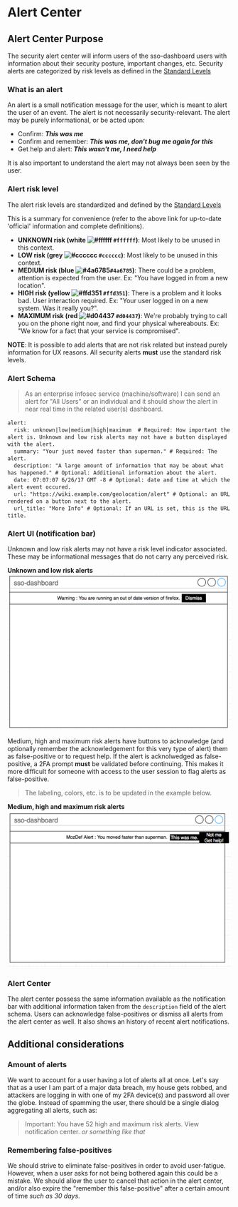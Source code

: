 # Alert Center

## Alert Center Purpose

The security alert center will inform users of the sso-dashboard users with information about their security posture, important changes, etc.
Security alerts are categorized by risk levels as defined in the [Standard Levels](https://wiki.mozilla.org/Security/Standard_Levels)

### What is an alert

An alert is a small notification message for the user, which is meant to alert the user of an event. The alert is not necessarily security-relevant.
The alert may be purely informational, or be acted upon:

- Confirm: ***This was me***
- Confirm and remember: ***This was me, don't bug me again for this***
- Get help and alert: ***This wasn't me, I need help***

It is also important to understand the alert may not always been seen by the user.

### Alert risk level

The alert risk levels are standardized and defined by the [Standard Levels](https://wiki.mozilla.org/Security/Standard_Levels) 

This is a summary for convenience (refer to the above link for up-to-date 'official' information and complete definitions).

- __UNKNOWN risk (white ![#ffffff](https://placehold.it/15/ffffff/000000?text=+) `#ffffff`)__: Most likely to be unused in this context.
- __LOW risk (grey ![#cccccc](https://placehold.it/15/cccccc/000000?text=+) `#cccccc`)__: Most likely to be unused in this context.
- __MEDIUM risk (blue ![#4a6785](https://placehold.it/15/4a6785/000000?text=+)`#4a6785`)__: There could be a problem, attention is expected from the user. Ex: "You have logged in from a new location".
- __HIGH risk (yellow ![#ffd351](https://placehold.it/15/ffd351/000000?text=+) `#ffd351`)__: There is a problem and it looks bad. User interaction required. Ex: "Your user logged in on a new system. Was it really you?".
- __MAXIMUM risk (red ![#d04437](https://placehold.it/15/d04437/000000?text=+) `#d04437`)__: We're probably trying to call you on the phone right now, and find your physical whereabouts.  Ex: "We know for a fact that your service is compromised".

__NOTE__: It is possible to add alerts that are not risk related but instead purely information for UX reasons. All security alerts **must** use the standard risk levels.

### Alert Schema

> As an enterprise infosec service (machine/software) I can send an alert for "All Users" or an individual and it should show the alert in near real time in the related user(s) dashboard.

```
alert:
  risk: unknown|low|medium|high|maximum  # Required: How important the alert is. Unknown and low risk alerts may not have a button displayed with the alert.
  summary: "Your just moved faster than superman." # Required: The alert.
  description: "A large amount of information that may be about what has happened." # Optional: Additional information about the alert.
  date: 07:07:07 6/26/17 GMT -8 # Optional: date and time at which the alert event occured.
  url: "https://wiki.example.com/geolocation/alert" # Optional: an URL rendered on a button next to the alert.
  url_title: "More Info" # Optional: If an URL is set, this is the URL title.
```

### Alert UI (notification bar)

Unknown and low risk alerts may not have a risk level indicator associated. These may be informational messages that do not carry any perceived risk.

__Unknown and low risk alerts__
!['dashboard.png'](images/warning.png)


Medium, high and maximum risk alerts have buttons to acknowledge (and optionally remember the acknowledgement for this very type of alert) them as false-positive or to request help. If the alert is acknolwedged as false-positive, a 2FA prompt **must** be validated before continuing. This makes it more difficult for someone with access to the user session to flag alerts as false-positive.

> The labeling, colors, etc. is to be updated in the example below.

__Medium, high and maximum risk alerts__
!['dashboard.png'](images/mozdef.png)

### Alert Center

The alert center possess the same information available as the notification bar with additional information taken from the `description` field of the alert schema.
Users can acknowledge false-positives or dismiss all alerts from the alert center as well. It also shows an history of recent alert notifications.

## Additional considerations

### Amount of alerts

We want to account for a user having a lot of alerts all at once.
Let's say that as a user I am part of a major data breach, my house gets robbed, and attackers are logging in with one of my 2FA device(s) and password all over the globe.
Instead of spamming the user, there should be a single dialog aggregating all alerts, such as:

> Important: You have 52 high and maximum risk alerts. View notification center.  _or something like that_ 

### Remembering false-positives

We should strive to eliminate false-positives in order to avoid user-fatigue. However, when a user asks for not being bothered again this could be a mistake. We should allow the user to cancel that action in the alert center, and/or also expire the "remember this false-positive" after a certain amount of time _such as 30 days_.
